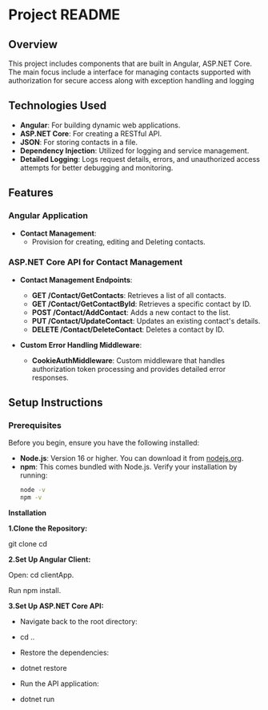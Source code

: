 # Project README

## Overview

This project includes components that are built in Angular, ASP.NET Core. The main focus include a interface for managing contacts supported with authorization for secure access along with exception handling and logging

## Technologies Used

- **Angular**: For building dynamic web applications.
- **ASP.NET Core**: For creating a RESTful API.
- **JSON**: For storing contacts in a file.
- **Dependency Injection**: Utilized for logging and service management.
- **Detailed Logging**: Logs request details, errors, and unauthorized access attempts for better debugging and monitoring.

## Features

### Angular Application

- **Contact Management**:
  - Provision for creating, editing and Deleting contacts.

### ASP.NET Core API for Contact Management

- **Contact Management Endpoints**:
  - **GET /Contact/GetContacts**: Retrieves a list of all contacts.
  - **GET /Contact/GetContactById**: Retrieves a specific contact by ID.
  - **POST /Contact/AddContact**: Adds a new contact to the list.
  - **PUT /Contact/UpdateContact**: Updates an existing contact's details.
  - **DELETE /Contact/DeleteContact**: Deletes a contact by ID.

- **Custom Error Handling Middleware**:
  - **CookieAuthMiddleware**: Custom middleware that handles authorization token processing and provides detailed error responses.

## Setup Instructions

### Prerequisites

Before you begin, ensure you have the following installed:

- **Node.js**: Version 16 or higher. You can download it from [nodejs.org](https://nodejs.org/).
- **npm**: This comes bundled with Node.js. Verify your installation by running:
  ```bash
  node -v
  npm -v

**Installation**

**1.Clone the Repository:**

git clone <repository-url>
cd <repository-folder>

**2.Set Up Angular Client:**

Open:
cd clientApp.

Run
npm install.

**3.Set Up ASP.NET Core API:**

 - Navigate back to the root directory:

- cd ..

- Restore the dependencies:

- dotnet restore

-  Run the API application:

- dotnet run




